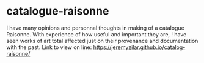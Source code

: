 # catalogue-raisonne

I have many opinions and personnal thoughts in making of a catalogue Raisonne. 
With experience of how useful and important they are, ! have seen works of art total affected just on their provenance and documentation with the past.
Link to view on line:
https://jeremyzilar.github.io/catalog-raisonne/
